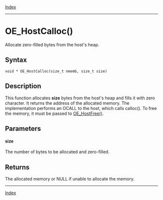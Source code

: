 [Index](index.md)

---
# OE_HostCalloc()

Allocate zero-filled bytes from the host's heap.

## Syntax

    void * OE_HostCalloc(size_t nmemb, size_t size)
## Description 

This function allocates **size** bytes from the host's heap and fills it with zero character. It returns the address of the allocated memory. The implementation performs an OCALL to the host, which calls calloc(). To free the memory, it must be passed to [OE_HostFree()](enclave_8h_af7ed072613e44809e1991f4f64c63b23_1af7ed072613e44809e1991f4f64c63b23.md).



## Parameters

#### size

The number of bytes to be allocated and zero-filled.

## Returns

The allocated memory or NULL if unable to allocate the memory.

---
[Index](index.md)

